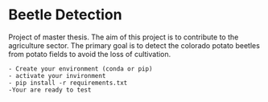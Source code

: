 # Beetle Detection

Project of master thesis. The aim of this project is to contribute to the agriculture sector. The primary goal is to detect the colorado potato beetles from potato fields to avoid the loss of cultivation. 

	- Create your environment (conda or pip)
	- activate your invironment 
	- pip install -r requirements.txt
	-Your are ready to test


